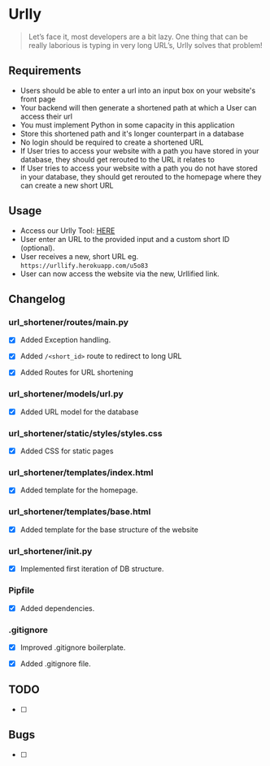 # Urlly

> Let’s face it, most developers are a bit lazy. One thing that can be really laborious is typing in very long URL’s, Urlly solves that problem!


## Requirements
- Users should be able to enter a url into an input box on your website's front page
- Your backend will then generate a shortened path at which a User can access their url
- You must implement Python in some capacity in this application
- Store this shortened path and it's longer counterpart in a database
- No login should be required to create a shortened URL
- If User tries to access your website with a path you have stored in your database, they should get rerouted to the URL it relates to 
- If User tries to access your website with a path you do not have stored in your database, they should get rerouted to the homepage where they can create a new short URL 

## Usage

* Access our Urlly Tool: [HERE](https://urllify.herokuapp.com/)
* User enter an URL to the provided input and a custom short ID (optional).
* User receives a new, short URL eg. `https://urllify.herokuapp.com/u5o83` 
* User can now access the website via the new, Urllified link.

## Changelog

### url_shortener/routes/main.py

- [x] Added Exception handling.

- [x] Added `/<short_id>` route to redirect to long URL

- [x] Added Routes for URL shortening

### url_shortener/models/url.py

- [x] Added URL model for the database

### url_shortener/static/styles/styles.css

- [x] Added CSS for static pages

### url_shortener/templates/index.html

- [x] Added template for the homepage.

### url_shortener/templates/base.html

- [x] Added template for the base structure of the website

### url_shortener/__init__.py

- [x] Implemented first iteration of DB structure.

### Pipfile

- [x] Added dependencies.

### .gitignore

- [x] Improved .gitignore boilerplate.

- [x] Added .gitignore file.

## TODO

- [ ] 

## Bugs

- [ ] 